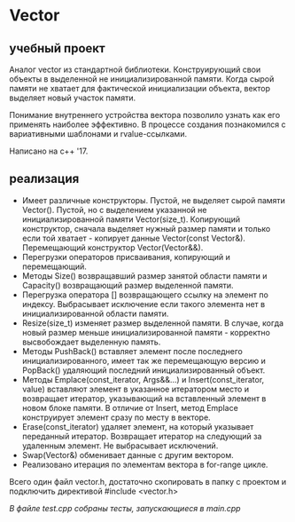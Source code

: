 # Vector

## учебный проект
Аналог vector из стандартной библиотеки. Конструирующий свои объекты в выделенной не инициализированной памяти. Когда сырой памяти не хватает для фактической инициализации объекта, вектор выделяет новый участок памяти.

Понимание внутреннего устройства вектора позволило узнать как его применять наиболее эффективно. В процессе создания познакомился с вариативными шаблонами и rvalue-ссылками.

Написано на с++ '17.

## реализация
- Имеет различные конструкторы. Пустой, не выделяет сырой памяти Vector(). Пустой, но с выделением указанной не инициализированной памяти Vector(size_t). Копирующий конструктор, сначала выделяет нужный размер памяти и только если той хватает - копирует данные Vector(const Vector&). Перемещающий конструктор Vector(Vector&&).
- Перегрузки операторов присваивания, копирующий и перемещающий.
- Методы Size() возвращавший размер занятой области памяти и Capacity() возвращающий размер выделенной памяти.
- Перегрузка оператора [] возвращающего ссылку на элемент по индексу. Выбрасывает исключение если такого элемента нет в инициализированной области памяти.
- Resize(size_t) изменяет размер выделенной памяти. В случае, когда новый размер меньше инициализированной памяти - корректно высвобождает выделенную память.
- Методы PushBack() вставляет элемент после последнего инициализированного, имеет так же перемещающую версию и PopBack() удаляющий последний инициализированный объект.
- Методы Emplace(const_iterator, Args&&...) и Insert(const_iterator, value) вставляют элемент в указанное итератором место и возвращает итератор, указывающий на вставленный элемент в новом блоке памяти. В отличие от Insert, метод Emplace конструирует элемент сразу по месту в векторе.
- Erase(const_iterator) удаляет элемент, на который указывает переданный итератор. Возвращает итератор на следующий за удаленным элемент. Не выбрасывает исключений.
- Swap(Vector&) обменивает данные с другим вектором.
- Реализовано итерация по элементам вектора в for-range цикле.

Всего один файл vector.h, достаточно скопировать в папку с проектом и подключить директивой #include <vector.h>

_В файле test.cpp собраны тесты, запускающиеся в main.cpp_

